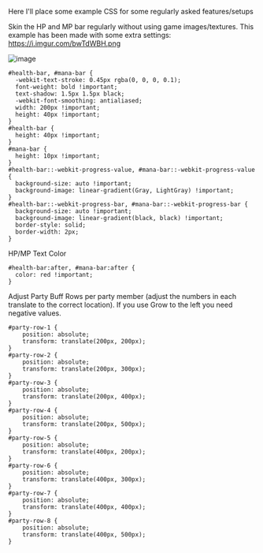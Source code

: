 Here I'll place some example CSS for some regularly asked features/setups

Skin the HP and MP bar regularly without using game images/textures. This example has been made with some extra settings: https://i.imgur.com/bwTdWBH.png

![image](https://user-images.githubusercontent.com/4972345/130081199-4d786dc1-b1ca-4fe2-a05c-af425b9a71d2.png)

    #health-bar, #mana-bar {
      -webkit-text-stroke: 0.45px rgba(0, 0, 0, 0.1);
      font-weight: bold !important;
      text-shadow: 1.5px 1.5px black;
      -webkit-font-smoothing: antialiased;
      width: 200px !important;
      height: 40px !important;
    }
    #health-bar {
      height: 40px !important;
    }
    #mana-bar {
      height: 10px !important;
    }
    #health-bar::-webkit-progress-value, #mana-bar::-webkit-progress-value {
      background-size: auto !important;
      background-image: linear-gradient(Gray, LightGray) !important;
    }
    #health-bar::-webkit-progress-bar, #mana-bar::-webkit-progress-bar {
      background-size: auto !important;
      background-image: linear-gradient(black, black) !important;
      border-style: solid;
      border-width: 2px;
    }

HP/MP Text Color

    #health-bar:after, #mana-bar:after {
      color: red !important;
    }


Adjust Party Buff Rows per party member (adjust the numbers in each translate to the correct location). If you use Grow to the left you need negative values.

    #party-row-1 {
        position: absolute;
        transform: translate(200px, 200px);
    }
    #party-row-2 {
        position: absolute;
        transform: translate(200px, 300px);
    }
    #party-row-3 {
        position: absolute;
        transform: translate(200px, 400px);
    }
    #party-row-4 {
        position: absolute;
        transform: translate(200px, 500px);
    }
    #party-row-5 {
        position: absolute;
        transform: translate(400px, 200px);
    }
    #party-row-6 {
        position: absolute;
        transform: translate(400px, 300px);
    }
    #party-row-7 {
        position: absolute;
        transform: translate(400px, 400px);
    }
    #party-row-8 {
        position: absolute;
        transform: translate(400px, 500px);
    }
